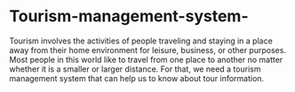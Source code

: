 # Tourism-management-system-
Tourism involves the activities of people traveling and staying in a place away from their home environment for leisure, business, or other purposes. Most people in this world like to travel from one place to another no matter whether it is a smaller or larger distance. For that, we need a tourism management system that can help us to know about tour information.
